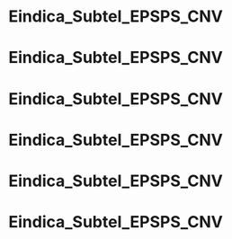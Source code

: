 # Eindica_Subtel_EPSPS_CNV
# Eindica_Subtel_EPSPS_CNV
# Eindica_Subtel_EPSPS_CNV
# Eindica_Subtel_EPSPS_CNV
# Eindica_Subtel_EPSPS_CNV
# Eindica_Subtel_EPSPS_CNV
